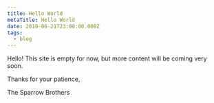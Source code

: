 ```yaml
---
title: Hello World
metaTitle: Hello World
date: 2019-06-21T23:00:00.000Z
tags:
  - blog
---
```

Hello! This site is empty for now, but more content will be coming very soon.

Thanks for your patience,

The Sparrow Brothers

